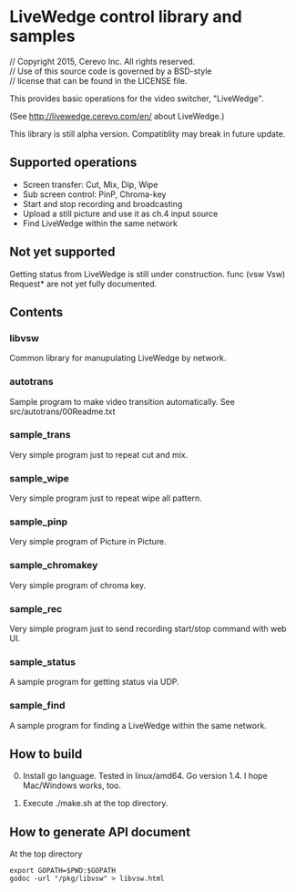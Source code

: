 # LiveWedge control library and samples

// Copyright 2015, Cerevo Inc. All rights reserved.  
// Use of this source code is governed by a BSD-style  
// license that can be found in the LICENSE file.  

This provides basic operations for the video switcher, "LiveWedge".

(See http://livewedge.cerevo.com/en/ about LiveWedge.)

This library is still alpha version. Compatiblity may break in future update.

## Supported operations
* Screen transfer: Cut, Mix, Dip, Wipe
* Sub screen control: PinP, Chroma-key
* Start and stop recording and broadcasting
* Upload a still picture and use it as ch.4 input source
* Find LiveWedge within the same network

## Not yet supported
Getting status from LiveWedge is still under construction. func (vsw Vsw) Request* are not yet fully documented.

## Contents
### libvsw
Common library for manupulating LiveWedge by network.

### autotrans
Sample program to make video transition automatically. See src/autotrans/00Readme.txt

### sample_trans
Very simple program just to repeat cut and mix.

### sample_wipe
Very simple program just to repeat wipe all pattern. 

### sample_pinp
Very simple program of Picture in Picture. 

### sample_chromakey
Very simple program of chroma key. 

### sample_rec
Very simple program just to send recording start/stop command with web UI.

### sample_status
A sample program for getting status via UDP.

### sample_find
A sample program for finding a LiveWedge within the same network.

## How to build

0. Install go language.
Tested in linux/amd64. Go version 1.4. I hope Mac/Windows works, too.

1. Execute ./make.sh at the top directory.

## How to generate API document

At the top directory

    export GOPATH=$PWD:$GOPATH
    godoc -url "/pkg/libvsw" > libvsw.html
